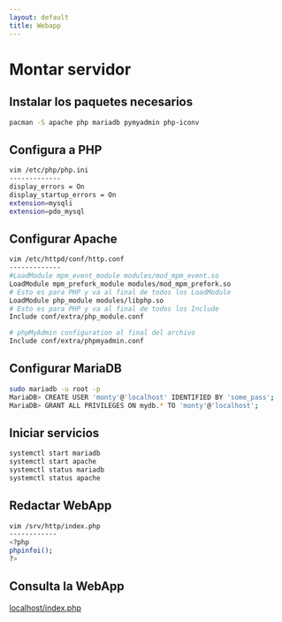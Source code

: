 ```yaml
---
layout: default
title: Webapp
---
```


# Montar servidor

## Instalar los paquetes necesarios
```bash
pacman -S apache php mariadb pymyadmin php-iconv
```

## Configura a PHP
```bash
vim /etc/php/php.ini
-------------
display_errors = On
display_startup_errors = On
extension=mysqli
extension=pdo_mysql

```

## Configurar Apache
```bash
vim /etc/httpd/conf/http.conf
-------------
#LoadModule mpm_event_module modules/mod_mpm_event.so
LoadModule mpm_prefork_module modules/mod_mpm_prefork.so
# Esto es para PHP y va al final de todos los LoadModule
LoadModule php_module modules/libphp.so
# Esto es para PHP y va al final de todos los Include
Include conf/extra/php_module.conf

# phpMyAdmin configuration al final del archivo
Include conf/extra/phpmyadmin.conf
```

## Configurar MariaDB
```bash
sudo mariadb -u root -p
MariaDB> CREATE USER 'monty'@'localhost' IDENTIFIED BY 'some_pass';
MariaDB> GRANT ALL PRIVILEGES ON mydb.* TO 'monty'@'localhost';
```

## Iniciar servicios
```bash
systemctl start mariadb
systemctl start apache
systemctl status mariadb
systemctl status apache
```

## Redactar WebApp
```bash
vim /srv/http/index.php
------------
<?php
phpinfoi();
?>
```

## Consulta la WebApp
[localhost/index.php](localhost/index.php)
